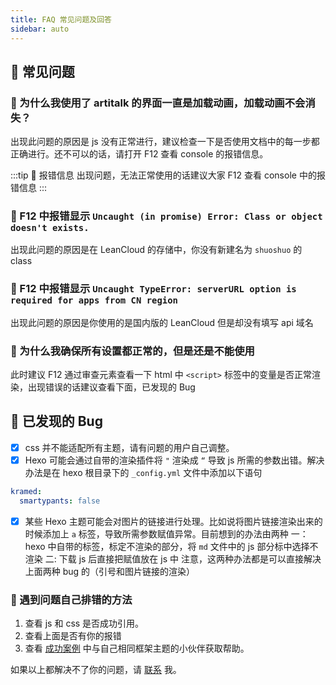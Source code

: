 ```yaml
---
title: FAQ 常见问题及回答
sidebar: auto
---
```


## 🔨 常见问题

### 🔨 为什么我使用了 artitalk 的界面一直是加载动画，加载动画不会消失？

出现此问题的原因是 js 没有正常进行，建议检查一下是否使用文档中的每一步都正确进行。还不可以的话，请打开 F12 查看 console 的报错信息。

:::tip 🔨 报错信息
出现问题，无法正常使用的话建议大家 F12 查看 console 中的报错信息
:::

### 🔨 F12 中报错显示 `Uncaught (in promise) Error: Class or object doesn't exists.`

出现此问题的原因是在 LeanCloud 的存储中，你没有新建名为 `shuoshuo` 的 class

### 🔨 F12 中报错显示 `Uncaught TypeError: serverURL option is required for apps from CN region`

出现此问题的原因是你使用的是国内版的 LeanCloud 但是却没有填写 api 域名

### 🔨 为什么我确保所有设置都正常的，但是还是不能使用

此时建议 F12 通过审查元素查看一下 html 中 `<script>` 标签中的变量是否正常渲染，出现错误的话建议查看下面，已发现的 Bug

## 🔨 已发现的 Bug

* [x] css 并不能适配所有主题，请有问题的用户自己调整。
* [x] Hexo 可能会通过自带的渲染插件将 `"` 渲染成 `“` 导致 js 所需的参数出错。解决办法是在 hexo 根目录下的 `_config.yml` 文件中添加以下语句

```yaml
kramed:
  smartypants: false
```

* [x] 某些 Hexo 主题可能会对图片的链接进行处理。比如说将图片链接渲染出来的时候添加上 `a` 标签，导致所需参数赋值异常。目前想到的办法由两种
一：hexo 中自带的标签，标定不渲染的部分，将 `md` 文件中的 js 部分标中选择不渲染
二: 下载 js 后直接把赋值放在 js 中
注意，这两种办法都是可以直接解决上面两种 bug 的（引号和图片链接的渲染）

### 🔨 遇到问题自己排错的方法

1. 查看 js 和 css 是否成功引用。
2. 查看上面是否有你的报错
3. 查看 [成功案例](/links) 中与自己相同框架主题的小伙伴获取帮助。

如果以上都解决不了你的问题，请 [联系](/contact) 我。

<ins class="adsbygoogle"
     style="display:block"
     data-ad-format="fluid"
     data-ad-layout-key="-fb+5w+4e-db+86"
     data-ad-client="ca-pub-9420537843748923"
     data-ad-slot="8405286900"></ins>
<script>
     (adsbygoogle = window.adsbygoogle || []).push({});
</script>
